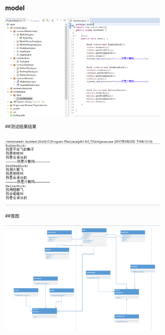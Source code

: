 ## model
#### ![image](https://github.com/Anneheng/duck/blob/master/2.png)
##测试结果结果
#### ![image](https://github.com/Anneheng/duck/blob/master/1.png)
##类图
#### ![image](https://github.com/Anneheng/duck/blob/master/3.png)
